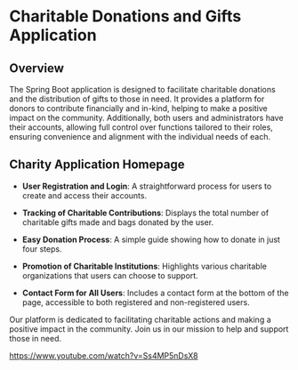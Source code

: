 # Charitable Donations and Gifts Application
## Overview

The Spring Boot application is designed to facilitate charitable donations and the distribution of gifts to those in need. It provides a platform for donors to contribute financially and in-kind, helping to make a positive impact on the community. Additionally, both users and administrators have their accounts, allowing full control over functions tailored to their roles, ensuring convenience and alignment with the individual needs of each.


## Charity Application Homepage

- **User Registration and Login**: A straightforward process for users to create and access their accounts.

- **Tracking of Charitable Contributions**: Displays the total number of charitable gifts made and bags donated by the user.

- **Easy Donation Process**: A simple guide showing how to donate in just four steps.

- **Promotion of Charitable Institutions**: Highlights various charitable organizations that users can choose to support.

- **Contact Form for All Users**: Includes a contact form at the bottom of the page, accessible to both registered and non-registered users.

Our platform is dedicated to facilitating charitable actions and making a positive impact in the community. Join us in our mission to help and support those in need. 


https://www.youtube.com/watch?v=Ss4MP5nDsX8
